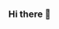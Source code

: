 ### Hi there 👋

<!--
**SaidakromSharipov/SaidakromSharipov** is a ✨ _special_ ✨ repository because its `README.md` (this file) appears on your GitHub profile.

Here are some ideas to get you started:
## Saidakro  Sharipov, Junior Web Developer. 
### +998993337066 

<a href="http://www.saidakrom.uz" > <h2> My Web site</h2></a>


<a href="https://www.instagram.com/saidakromsharipov" > <h2> My instagram page</h2></a>

<a href="" >https://www.youtube.com/channel/UCV_IiRhM2TnXOrnoyK0D81A<h2> My YouTube channel</h2></a>


[![Saidakrom Sharipov's github stats](https://github-readme-stats.vercel.app/api?username=SaidakromSharipov)](https://github.com/SaidakromSharipov/github-readme-stats)

![Top Langs](https://github-readme-stats.vercel.app/api/top-langs/?username=SaidakromSharpov)
-->
